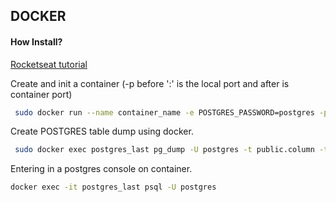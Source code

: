 ## DOCKER

#### How Install?
[Rocketseat tutorial](https://www.notion.so/Instalando-Docker-6290d9994b0b4555a153576a1d97bee2#cca124d4118944bc95437577fbeb8450)

Create and init a container (-p before ':' is the local port and after is container port)
``` sh
 sudo docker run --name container_name -e POSTGRES_PASSWORD=postgres -p 5432:5432 -d postgres:latest
```

Create POSTGRES table dump using docker.
```sh
 sudo docker exec postgres_last pg_dump -U postgres -t public.column -t public.column -t public.column -a table_name --inserts > dump.sql
```

Entering in a postgres console on container.
``` sh
docker exec -it postgres_last psql -U postgres
```
